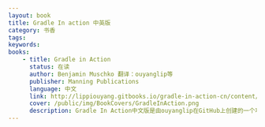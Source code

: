 ```yaml
---
layout: book
title: Gradle In action 中英版
category: 书香
tags: 
keywords: 
books: 
    - title: Gradle in Action
      status: 在读
      author: Benjamin Muschko 翻译：ouyanglip等 
      publisher: Manning Publications
      language: 中文
      link: http://lippiouyang.gitbooks.io/gradle-in-action-cn/content/
      cover: /public/img/BookCovers/GradleInAction.png
      description: Gradle In Action中文版是由ouyanglip在GitHub上创建的一个项目，由众人共同翻译校验完成。<a href="https://github.com/LippiOuYang/GradleInActionZh" target="_blank">[Github托管地址]</a>
---
```

